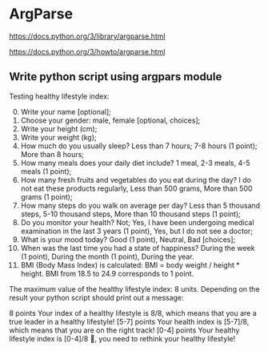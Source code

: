 # ArgParse
https://docs.python.org/3/library/argparse.html

https://docs.python.org/3/howto/argparse.html

## Write python script using argpars module

Testing healthy lifestyle index: 

0. Write your name [optional];
1. Choose your gender: male, female [optional, choices];
2. Write your height (cm);
3. Write your weight (kg);
4. How much do you usually sleep? Less than 7 hours; 7-8 hours (1 point); More than 8 hours;
5. How many meals does your daily diet include? 1 meal, 2-3 meals, 4-5 meals (1 point);
6. How many fresh fruits and vegetables do you eat during the day? I do not eat these products regularly, Less than 500 grams, More than 500 grams (1 point);
7. How many steps do you walk on average per day? Less than 5 thousand steps, 5-10 thousand steps, More than 10 thousand steps (1 point);
8. Do you monitor your health? Not; Yes, I have been undergoing medical examination in the last 3 years (1 point), Yes, but I do not see a doctor;
9. What is your mood today? Good (1 point), Neutral, Bad [choices];
10. When was the last time you had a state of happiness? During the week (1 point), During the month (1 point), During the year.
11. BMI (Body Mass Index) is calculated: BMI = body weight / height * height. BMI from 18.5 to 24.9 corresponds to 1 point.

The maximum value of the healthy lifestyle index: 8 units. Depending on the result your python script should print out a message:

8 points Your index of a healthy lifestyle is 8/8, which means that you are a true leader in a healthy lifestyle!
[5-7] points Your health index is [5-7]/8, which means that you are on the right track!
[0-4] points Your healthy lifestyle index is [0-4]/8 🤢, you need to rethink your healthy lifestyle!
